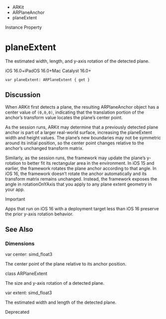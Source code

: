 

- ARKit
- ARPlaneAnchor
-  planeExtent 

Instance Property

# planeExtent

The estimated width, length, and y-axis rotation of the detected plane.

iOS 16.0+iPadOS 16.0+Mac Catalyst 16.0+

``` source
var planeExtent: ARPlaneExtent { get }
```

## Discussion

When ARKit first detects a plane, the resulting ARPlaneAnchor object has a center value of `(0,0,0)`, indicating that the translation portion of the anchor’s transform value locates the plane’s center point.

As the session runs, ARKit may determine that a previously detected plane anchor is part of a larger real-world surface, increasing the planeExtent width and height values. The plane’s new boundaries may not be symmetric around its initial position, so the center point changes relative to the anchor’s unchanged transform matrix.

Similarly, as the session runs, the framework may update the plane’s y-rotation to better fit its rectangular area in the environment. In iOS 15 and earlier, the framework rotates the plane anchor according to that angle. In iOS 16, the framework doesn’t rotate the anchor automatically and its transform matrix remains unchanged. Instead, the framework exposes the angle in rotationOnYAxis that you apply to any plane extent geometry in your app.

Important

Apps that run on iOS 16 with a deployment target less than iOS 16 preserve the prior y-axis rotation behavior.

## See Also

### Dimensions

var center: simd_float3

The center point of the plane relative to its anchor position.

class ARPlaneExtent

The size and y-axis rotation of a detected plane.

var extent: simd_float3

The estimated width and length of the detected plane.

Deprecated

